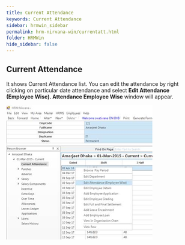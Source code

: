 ```yaml
---
title: Current Attendance
keywords: Current Attendance
sidebar: hrmwin_sidebar
permalink: hrm-nirvana-win/currentatt.html
folder: HRMWin   
hide_sidebar: false
---
```


## Current Attendance

It shows Current Attendance list. You can edit the attendance by right clicking on particular date attendance and select **Edit Attendance (Employee Wise). Attendance Employee Wise** window will appear.

![](/images/currentatt.jpg)

